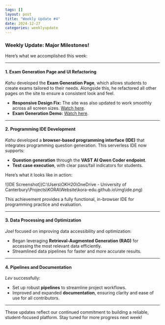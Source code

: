 ```yaml
---
tags: []
layout: post  
title: "Weekly Update #4"  
date: 2024-12-27  
categories: weeklyupdate  
---
```


### Weekly Update: Major Milestones!

Here’s what we accomplished this week:  

---

#### **1. Exam Generation Page and UI Refactoring**  
*Kahu* developed the **Exam Generation Page**, which allows students to create exams tailored to their needs. Alongside this, he refactored all other pages on the site to ensure a consistent look and feel.  

- **Responsive Design Fix:** The site was also updated to work smoothly across all screen sizes. [Watch here](https://www.youtube.com/shorts/hJ73RzTt1BE).  
- **Exam Generation Demo:** [Watch here](https://www.youtube.com/watch?v=XOMWb4fhtdw).  

---

#### **2. Programming IDE Development**  
*Kahu* developed a **browser-based programming interface (IDE)** that integrates programming question generation. This serverless IDE now supports:  
- **Question generation** through the **VAST AI Qwen Coder endpoint**.  
- **Test case execution**, with clear pass/fail indicators for students.  

Here’s what it looks like in action:  

![IDE Screenshot](C:\Users\OKH20\OneDrive - University of Canterbury\Projects\KORA\Website\kora-edu.github.io\img\ide.png)  

This achievement provides a fully functional, in-browser IDE for programming practice and evaluation.  

---

#### **3. Data Processing and Optimization**  
*Joel* focused on improving data accessibility and optimization:  
- Began leveraging **Retrieval-Augmented Generation (RAG)** for accessing the most relevant data efficiently.  
- Streamlined data pipelines for faster and more accurate results.  

---

#### **4. Pipelines and Documentation**  
*Lev* successfully:  
- Set up robust **pipelines** to streamline project workflows.  
- Improved and expanded **documentation**, ensuring clarity and ease of use for all contributors.  

---

These updates reflect our continued commitment to building a reliable, student-focused platform. Stay tuned for more progress next week!  
